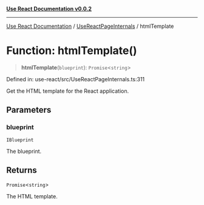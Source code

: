 [**Use React Documentation v0.0.2**](../../README.md)

***

[Use React Documentation](../../modules.md) / [UseReactPageInternals](../README.md) / htmlTemplate

# Function: htmlTemplate()

> **htmlTemplate**(`blueprint`): `Promise`\<`string`\>

Defined in: use-react/src/UseReactPageInternals.ts:311

Get the HTML template for the React application.

## Parameters

### blueprint

`IBlueprint`

The blueprint.

## Returns

`Promise`\<`string`\>

The HTML template.
